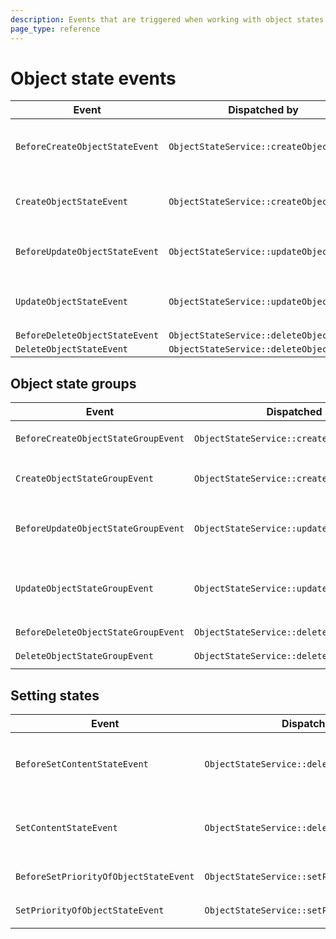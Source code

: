 ```yaml
---
description: Events that are triggered when working with object states and object state groups.
page_type: reference
---
```


# Object state events

| Event | Dispatched by | Properties |
|---|---|---|
|`BeforeCreateObjectStateEvent`|`ObjectStateService::createObjectState`|`ObjectStateGroup $objectStateGroup`</br>`ObjectStateCreateStruct $objectStateCreateStruct`</br>`ObjectState|null $objectState`|
|`CreateObjectStateEvent`|`ObjectStateService::createObjectState`|`ObjectState $objectState`</br>`ObjectStateGroup $objectStateGroup`</br>`ObjectStateCreateStruct $objectStateCreateStruct`|
|`BeforeUpdateObjectStateEvent`|`ObjectStateService::updateObjectState`|`ObjectState $objectState`</br>`ObjectStateUpdateStruct $objectStateUpdateStruct`</br>`ObjectState|null $updatedObjectState`|
|`UpdateObjectStateEvent`|`ObjectStateService::updateObjectState`|`ObjectState $updatedObjectState`</br>`ObjectState $objectState`</br>`ObjectStateUpdateStruct $objectStateUpdateStruct`|
|`BeforeDeleteObjectStateEvent`|`ObjectStateService::deleteObjectState`|`ObjectState $objectState`|
|`DeleteObjectStateEvent`|`ObjectStateService::deleteObjectState`|`ObjectState $objectState`|

## Object state groups

| Event | Dispatched by | Properties |
|---|---|---|
|`BeforeCreateObjectStateGroupEvent`|`ObjectStateService::createObjectStateGroup`|`ObjectStateGroupCreateStruct $objectStateGroupCreateStruct`</br>`ObjectStateGroup|null $objectStateGroup`|
|`CreateObjectStateGroupEvent`|`ObjectStateService::createObjectStateGroup`|`ObjectStateGroup $objectStateGroup`</br>`ObjectStateGroupCreateStruct $objectStateGroupCreateStruct`|
|`BeforeUpdateObjectStateGroupEvent`|`ObjectStateService::updateObjectStateGroup`|`ObjectStateGroup $objectStateGroup`</br>`ObjectStateGroupUpdateStruct $objectStateGroupUpdateStruct`</br>`ObjectStateGroup|null $updatedObjectStateGroup`|
|`UpdateObjectStateGroupEvent`|`ObjectStateService::updateObjectStateGroup`|`ObjectStateGroup $updatedObjectStateGroup`</br>`ObjectStateGroup $objectStateGroup`</br>`ObjectStateGroupUpdateStruct $objectStateGroupUpdateStruct`|
|`BeforeDeleteObjectStateGroupEvent`|`ObjectStateService::deleteObjectStateGroup`|`ObjectStateGroup $objectStateGroup`|
|`DeleteObjectStateGroupEvent`|`ObjectStateService::deleteObjectStateGroup`|`ObjectStateGroup $objectStateGroup`|

## Setting states

| Event | Dispatched by | Properties |
|---|---|---|
|`BeforeSetContentStateEvent`|`ObjectStateService::deleteObjectState`|`ContentInfo $contentInfo`</br>`ObjectStateGroup $objectStateGroup`</br>`ObjectState $objectState`|
|`SetContentStateEvent`|`ObjectStateService::deleteObjectState`|`ContentInfo $contentInfo`</br>`ObjectStateGroup $objectStateGroup`</br>`ObjectState $objectState`|
|`BeforeSetPriorityOfObjectStateEvent`|`ObjectStateService::setPriorityOfObjectState`|`ObjectState $objectState`</br>`private $priority`|
|`SetPriorityOfObjectStateEvent`|`ObjectStateService::setPriorityOfObjectState`|`ObjectState $objectState`</br>`private $priority`|

